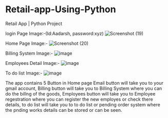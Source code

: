 # Retail-app-Using-Python

Retail App | Python Project 

login Page Image:-(Id:Aadarsh, password:xyz)
![Screenshot (19)](https://user-images.githubusercontent.com/67564898/161528796-42935b69-6ee0-4cb4-b845-5dbffd7b7db6.png)

Home Page Image:-
![Screenshot (20)](https://user-images.githubusercontent.com/67564898/161528898-1e4ef840-b340-4ee6-bcc1-fe15d39ecbe4.png)

Billing System Image:-
![image](https://user-images.githubusercontent.com/67564898/161529144-37050cdf-4eff-433e-a45e-5b13401ab20d.png)

Employees Detail Image:-
![image](https://user-images.githubusercontent.com/67564898/161529206-cd51a536-4d83-4162-9a29-b7dcba878f70.png)

To do list Image:-
![image](https://user-images.githubusercontent.com/67564898/161529248-336ef230-5ff8-4659-bf81-4732f5726781.png)


The app contains 5 Button in Home page Email button will take you to your gmail account, Billing button will take you to Billing System where you can do the billng of the goods, Employees button will take you to Employee regestration where you can register the new employes or check there details, to do list will take you to to do list or pending order system where the pnding works details can be stored or can be seen.
